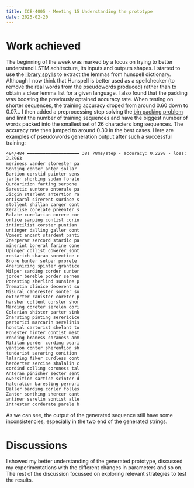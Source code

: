 ```yaml
---
title: ICE-4005 - Meeting 15 Understanding the prototype
date: 2025-02-20
---
```

# Work achieved
The beginning of the week was marked by a focus on trying to better understand LSTM achitecture, its inputs and outputs shapes. I started to use the [library spylls](https://pypi.org/project/spylls/) to extract the lemmas from hunspell dictionary. Although I now think that Hunspell is better used as a spellchecker (to remove the real words from the pseudowords produced) rather than to obtain a clear lemma list for a given language.
I also found that the padding was boosting the previously optained accuracy rate. When testing on shorter sequences, the training accuracy droped from around 0.60 down to 0.07... I then added a preprocessing step solving the [bin packing problem](https://en.wikipedia.org/wiki/Bin_packing_problem) and limit the number of training sequences and have the biggest number of words packed into the smallest set of 26 characters long sequences. The accuracy rate then jumped to around 0.30 in the best cases. Here are examples of pseudowords generation output after such a successful training:

```
484/484 ━━━━━━━━━━━━━━━━━━━━ 38s 78ms/step - accuracy: 0.2298 - loss: 2.3963 
meriness vander storester pa
Sonting conter anter sollar 
Bartion corstid puinter sens
jarter shorbing sudan forate
Qurdaricion farting serpone 
Sarestic suntore onterale pa
Jicgin sterlent antertion ra
ontisaral sirerent surdace s
stollent shillan carger cont
Xeralise corelate preenter s
Ralate curelatian corere cor
ortice sarping contist corin
intintilist corster puntian 
untinger dalling galler cont
Voment ancant stardent panti
2nerperar sercord stardic pa
minerint boreral farine cone
Upinger collist cowerer sont
restarich sharan sorectice c
8nore bunter selper prorete 
4nerinicing spinter grantice
Milper sarding corder sunter
jorder bereble porder sernen
Poresting sherlind sunsine p
7nematin olinice decerent su
Nisural canerester sonter su
extrerter ranister coreter p
harsher collent corster shor
Marding coreter serelen cori
Colarian shister parter sink
2narsting pinting serericice
partorici marcarin serelinis
honstal cartorist shelant to
Fonester hinter contist mest
ronding braness coraness anm
Nilitan perder cording peari
yantion conter sherention sh
tendarist sararing conition 
lalaring fiker curdless cont
herderter sercine shalalin c
cordind colling coroness tal
Anteran pinisher secter sent
oversition sartice scinter d
haleration baresting pernori
Baller barding corler folles
Zanter sonthing shercer cant
antiner serelin sontist alle
Intrester corderate parele b
```
As we can see, the output of the generated sequence still have some inconsistencies, especially in the two end of the generated strings.
# Discussions
I showed my better understanding of the generated prototype, discussed my experimentations with the different changes in parameters and so on. The rest of the discussion focussed on exploring relevant strategies to test the results.
